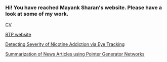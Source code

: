 ### Hi! You have reached Mayank Sharan's website. Please have a look at some of my work.

[CV](https://sharanmayank.github.io/cv.pdf)

[BTP website](https://sharanmayank.github.io/btp_website/home)

[Detecting Severity of Nicotine Addiction via Eye Tracking](https://sharanmayank.github.io/Detecting_Severity_of_Nicotine_Addiction_via_Eye_Tracking.pdf)

[Summarization of News Articles using Pointer Generator Networks](https://sharanmayank.github.io/Summarization_of_News_Articles_using_Pointer_Generator_Networks.pdf)
